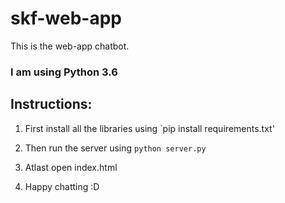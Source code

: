 # skf-web-app
This is the web-app chatbot.

### I am using Python 3.6 

## Instructions:

1. First install all the libraries using `pip install requirements.txt'

2. Then run the server using `python server.py`

3. Atlast open index.html

4. Happy chatting :D
